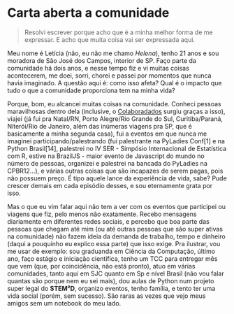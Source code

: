 # Carta aberta a comunidade

> Resolvi escrever porque acho que é a minha melhor forma de me expressar. E acho que muita coisa vai ser expressada aqui.

Meu nome é Letícia (não, eu não me chamo *Helena*), tenho 21 anos e sou moradora de São José dos Campos, interior de SP. Faço parte da comunidade há dois anos, e nesse tempo fiz e vi muitas coisas acontecerem, me doei, sorri, chorei e passei por momentos que nunca havia imaginado. A questão aqui é: como isso afeta? Qual é o impacto que tudo o que a comunidade proporciona tem na minha vida?

Porque, bom, eu alcancei muitas coisas na comunidade. Conheci pessoas maravilhosas dentro dela (inclusive, o [Colaboradados](www.colaboradados.com.br) surgiu graças a isso), viajei (já fui pra Natal/RN, Porto Alegre/Rio Grande do Sul, Curitiba/Paraná, Niterói/Rio de Janeiro, além das inúmeras viagens pra SP, que é basicamente a minha segunda casa), fui a eventos em que nunca me imaginei participando/palestrando (fui palestrante na PyLadies Conf[1] e na Python Brasil[14], palestrei no IV SER - Simpósio Internacional de Estatística com R, estive na BrazilJS - maior evento de Javascript do mundo no número de pessoas, organizei e palestrei na bancada do PyLadies na CPBR12...), e várias outras coisas que são incapazes de serem pagas, pois não possuem preço. É tipo aquele lance da experiência de vida, sabe? Pude crescer demais em cada episódio desses, e sou eternamente grata por isso.

Mas o que eu vim falar aqui não tem a ver com os eventos que participei ou viagens que fiz, pelo menos não exatamente. Recebo mensagens diariamente em diferentes redes sociais, e percebo que boa parte das pessoas que chegam até mim (ou até outras pessoas que são super ativas na comunidade) não fazem ideia da demanda de trabalho, tempo e dinheiro (daqui a pouquinho eu explico essa parte) que isso exige. Pra ilustrar, vou me usar de exemplo: sou graduanda em Ciência da Computação, último ano, faço estágio e iniciação científica, tenho um TCC para entregar mês que vem (que, por coincidência, não está pronto), atuo em várias comunidades, tanto aqui em SJC quanto em Sp e nível Brasil (não vou falar quantas são porque nem eu sei mais), dou aulas de Python num projeto super legal do **STEM²D**, organizo eventos, tenho  família, e tento ter uma vida social (porém, sem sucesso). São raras as vezes que vejo meus amigos sem um notebook do meu lado.